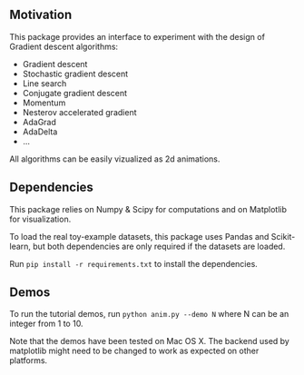 ## Motivation

This package provides an interface to experiment with the design of Gradient descent algorithms:
* Gradient descent
* Stochastic gradient descent
* Line search
* Conjugate gradient descent
* Momentum
* Nesterov accelerated gradient
* AdaGrad
* AdaDelta
* ...

All algorithms can be easily vizualized as 2d animations.

## Dependencies

This package relies on Numpy & Scipy for computations and on Matplotlib for visualization.

To load the real toy-example datasets, this package uses Pandas and Scikit-learn, but both dependencies are only required if the datasets are loaded.

Run ```pip install -r requirements.txt``` to install the dependencies.

## Demos

To run the tutorial demos, run ```python anim.py --demo N``` where N can be an integer from 1 to 10.

Note that the demos have been tested on Mac OS X. The backend used by matplotlib might need to be changed to work as expected on other platforms.